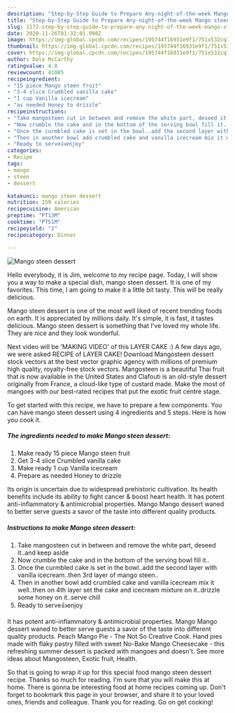 ```yaml
---
description: "Step-by-Step Guide to Prepare Any-night-of-the-week Mango steen dessert"
title: "Step-by-Step Guide to Prepare Any-night-of-the-week Mango steen dessert"
slug: 1172-step-by-step-guide-to-prepare-any-night-of-the-week-mango-steen-dessert
date: 2020-11-26T01:32:01.998Z
image: https://img-global.cpcdn.com/recipes/195744f16931e9f1/751x532cq70/mango-steen-dessert-recipe-main-photo.jpg
thumbnail: https://img-global.cpcdn.com/recipes/195744f16931e9f1/751x532cq70/mango-steen-dessert-recipe-main-photo.jpg
cover: https://img-global.cpcdn.com/recipes/195744f16931e9f1/751x532cq70/mango-steen-dessert-recipe-main-photo.jpg
author: Dale McCarthy
ratingvalue: 4.8
reviewcount: 41085
recipeingredient:
- "15 piece Mango steen fruit"
- "3-4 slice Crumbled vanilla cake"
- "1 cup Vanilla icecream"
- "as needed Honey to drizzle"
recipeinstructions:
- "Take mangosteen cut in between and remove the white part, deseed it..and keep aside"
- "Now crumble the cake and in the bottom of the serving bowl fill it.."
- "Once the curmbled cake is set in the bowl..add the second layer with vanilla icecream..then 3rd layer of mango steen.."
- "Then in another bowl add crumbled cake and vanilla icecream mix it well..then on 4th layer set the cake and icecream mixture on it..drizzle some honey on it..serve chill"
- "Ready to serve👍enjoy"
categories:
- Recipe
tags:
- mango
- steen
- dessert

katakunci: mango steen dessert 
nutrition: 159 calories
recipecuisine: American
preptime: "PT13M"
cooktime: "PT51M"
recipeyield: "2"
recipecategory: Dinner

---
```



![Mango steen dessert](https://img-global.cpcdn.com/recipes/195744f16931e9f1/751x532cq70/mango-steen-dessert-recipe-main-photo.jpg)

Hello everybody, it is Jim, welcome to my recipe page. Today, I will show you a way to make a special dish, mango steen dessert. It is one of my favorites. This time, I am going to make it a little bit tasty. This will be really delicious.

Mango steen dessert is one of the most well liked of recent trending foods on earth. It is appreciated by millions daily. It's simple, it is fast, it tastes delicious. Mango steen dessert is something that I've loved my whole life. They are nice and they look wonderful.

Next video will be &#39;MAKING VIDEO&#39; of this LAYER CAKE :) A few days ago, we were asked RECIPE of LAYER CAKE! Download Mangosteen dessert stock vectors at the best vector graphic agency with millions of premium high quality, royalty-free stock vectors. Mangosteen is a beautiful Thai fruit that is now available in the United States and Clafouti is an old-style dessert originally from France, a cloud-like type of custard made. Make the most of mangoes with our best-rated recipes that put the exotic fruit centre stage.


To get started with this recipe, we have to prepare a few components. You can have mango steen dessert using 4 ingredients and 5 steps. Here is how you cook it.

<!--inarticleads1-->

##### The ingredients needed to make Mango steen dessert:

1. Make ready 15 piece Mango steen fruit
1. Get 3-4 slice Crumbled vanilla cake
1. Make ready 1 cup Vanilla icecream
1. Prepare as needed Honey to drizzle


Its origin is uncertain due to widespread prehistoric cultivation. Its health benefits include its ability to fight cancer &amp; boost heart health. It has potent anti-inflammatory &amp; antimicrobial properties. Mango Mango dessert waned to better serve guests a savor of the taste into different quality products. 

<!--inarticleads2-->

##### Instructions to make Mango steen dessert:

1. Take mangosteen cut in between and remove the white part, deseed it..and keep aside
1. Now crumble the cake and in the bottom of the serving bowl fill it..
1. Once the curmbled cake is set in the bowl..add the second layer with vanilla icecream..then 3rd layer of mango steen..
1. Then in another bowl add crumbled cake and vanilla icecream mix it well..then on 4th layer set the cake and icecream mixture on it..drizzle some honey on it..serve chill
1. Ready to serve👍enjoy


It has potent anti-inflammatory &amp; antimicrobial properties. Mango Mango dessert waned to better serve guests a savor of the taste into different quality products. Peach Mango Pie - The Not So Creative Cook. Hand pies made with flaky pastry filled with sweet No-Bake Mango Cheesecake - this refreshing summer dessert is packed with mangoes and doesn&#39;t. See more ideas about Mangosteen, Exotic fruit, Health. 

So that is going to wrap it up for this special food mango steen dessert recipe. Thanks so much for reading. I'm sure that you will make this at home. There is gonna be interesting food at home recipes coming up. Don't forget to bookmark this page in your browser, and share it to your loved ones, friends and colleague. Thank you for reading. Go on get cooking!
